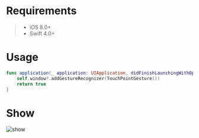 # Requirements
> * iOS 8.0+
> * Swift 4.0+
# Usage
```swift
func application(_ application: UIApplication, didFinishLaunchingWithOptions launchOptions: [UIApplicationLaunchOptionsKey: Any]?) -> Bool {
    self.window?.addGestureRecognizer(TouchPointGesture())
    return true
}

```

# Show
![show](https://github.com/ruoyi/TouchPoint/show.gif "百度logo")
